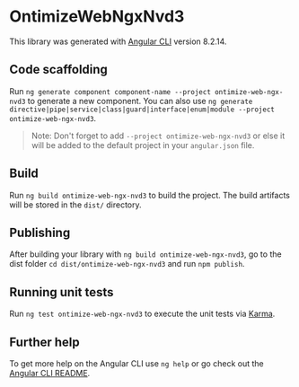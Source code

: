 # OntimizeWebNgxNvd3

This library was generated with [Angular CLI](https://github.com/angular/angular-cli) version 8.2.14.

## Code scaffolding

Run `ng generate component component-name --project ontimize-web-ngx-nvd3` to generate a new component. You can also use `ng generate directive|pipe|service|class|guard|interface|enum|module --project ontimize-web-ngx-nvd3`.
> Note: Don't forget to add `--project ontimize-web-ngx-nvd3` or else it will be added to the default project in your `angular.json` file. 

## Build

Run `ng build ontimize-web-ngx-nvd3` to build the project. The build artifacts will be stored in the `dist/` directory.

## Publishing

After building your library with `ng build ontimize-web-ngx-nvd3`, go to the dist folder `cd dist/ontimize-web-ngx-nvd3` and run `npm publish`.

## Running unit tests

Run `ng test ontimize-web-ngx-nvd3` to execute the unit tests via [Karma](https://karma-runner.github.io).

## Further help

To get more help on the Angular CLI use `ng help` or go check out the [Angular CLI README](https://github.com/angular/angular-cli/blob/master/README.md).
